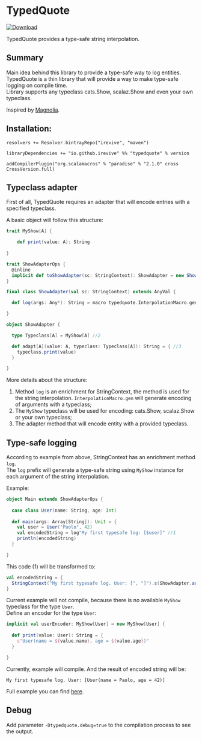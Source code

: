 # TypedQuote
[![Download](https://api.bintray.com/packages/irevive/maven/typedquote/images/download.svg)](https://bintray.com/irevive/maven/typedquote/_latestVersion)

TypedQuote provides a type-safe string interpolation.
 
## Summary
Main idea behind this library to provide a type-safe way to log entities.  
TypedQuote is a thin library that will provide a way to make type-safe logging on compile time.  
Library supports any typeclass cats.Show, scalaz.Show and even your own typeclass.  
  
Inspired by [Magnolia](https://github.com/propensive/magnolia).

## Installation:

```
resolvers += Resolver.bintrayRepo("irevive", "maven")

libraryDependencies += "io.github.irevive" %% "typedquote" % version

addCompilerPlugin("org.scalamacros" % "paradise" % "2.1.0" cross CrossVersion.full)
```

## Typeclass adapter
First of all, TypedQuote requires an adapter that will encode entries with a specified typeclass.  
  
A basic object will follow this structure:  

```scala
trait MyShow[A] {

    def print(value: A): String
    
}

trait ShowAdapterOps {
  @inline
  implicit def toShowAdapter(sc: StringContext): ShowAdapter = new ShowAdapter(sc)
}

final class ShowAdapter(val sc: StringContext) extends AnyVal {

  def log(args: Any*): String = macro typedquote.InterpolationMacro.gen //1

}

object ShowAdapter {

  type Typeclass[A] = MyShow[A] //2

  def adapt[A](value: A, typeclass: Typeclass[A]): String = { //3
    typeclass.print(value)
  }

}
```

More details about the structure:  
1) Method `log` is an enrichment for StringContext, the method is used for the string interpolation. `InterpolationMacro.gen` will generate encoding of arguments with a typeclass;    
2) The `MyShow` typeclass will be used for encoding: cats.Show, scalaz.Show or your own typeclass;  
3) The adapter method that will encode entity with a provided typeclass.       


## Type-safe logging
According to example from above, StringContext has an enrichment method `log`.  
The `log` prefix will generate a type-safe string using `MyShow` instance for each argument of the string interpolation.  

Example:  
```scala
object Main extends ShowAdapterOps {
  
  case class User(name: String, age: Int)
  
  def main(args: Array[String]): Unit = {
    val user = User("Paolo", 42)  
    val encodedString = log"My first typesafe log: [$user]" //1
    println(encodedString)
  }

}
```

This code (1) will be transformed to:  
```scala
val encodedString = {
  StringContext("My first typesafe log. User: [", "]").s(ShowAdapter.adapt(user, implicitly[ShowAdapter.Typeclass[User]]))
}
```

Current example will not compile, because there is no available `MyShow` typeclass for the type `User`.  
Define an encoder for the type `User`: 
```scala
implicit val userEncoder: MyShow[User] = new MyShow[User] {
  
  def print(value: User): String = {
    s"User(name = ${value.name}, age = ${value.age})"
  }

}
```

Currently, example will compile. And the result of encoded string will be:
```
My first typesafe log. User: [User(name = Paolo, age = 42)]
```

Full example you can find [here](https://github.com/iRevive/typedquote/tree/master/src/test/scala/typedquote/Example.scala).

## Debug
Add parameter `-Dtypedquote.debug=true` to the compilation process to see the output. 